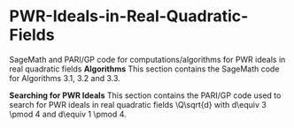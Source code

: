 # PWR-Ideals-in-Real-Quadratic-Fields
SageMath and PARI/GP code for computations/algorithms for PWR ideals in real quadratic fields
**Algorithms**
This section contains the SageMath code for Algorithms 3.1, 3.2 and 3.3.

**Searching for PWR Ideals**
This section contains the PARI/GP code used to search for PWR ideals in real quadratic fields \Q\sqrt{d} with d\equiv 3 \pmod 4  and d\equiv 1 \pmod 4.

